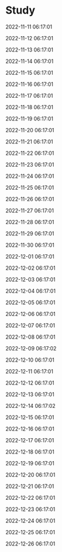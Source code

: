 # Study


2022-11-11 06:17:01

2022-11-12 06:17:01

2022-11-13 06:17:01

2022-11-14 06:17:01

2022-11-15 06:17:01

2022-11-16 06:17:01

2022-11-17 06:17:01

2022-11-18 06:17:01

2022-11-19 06:17:01

2022-11-20 06:17:01

2022-11-21 06:17:01

2022-11-22 06:17:01

2022-11-23 06:17:01

2022-11-24 06:17:01

2022-11-25 06:17:01

2022-11-26 06:17:01

2022-11-27 06:17:01

2022-11-28 06:17:01

2022-11-29 06:17:01

2022-11-30 06:17:01

2022-12-01 06:17:01

2022-12-02 06:17:01

2022-12-03 06:17:01

2022-12-04 06:17:01

2022-12-05 06:17:01

2022-12-06 06:17:01

2022-12-07 06:17:01

2022-12-08 06:17:01

2022-12-09 06:17:02

2022-12-10 06:17:01

2022-12-11 06:17:01

2022-12-12 06:17:01

2022-12-13 06:17:01

2022-12-14 06:17:02

2022-12-15 06:17:01

2022-12-16 06:17:01

2022-12-17 06:17:01

2022-12-18 06:17:01

2022-12-19 06:17:01

2022-12-20 06:17:01

2022-12-21 06:17:01

2022-12-22 06:17:01

2022-12-23 06:17:01

2022-12-24 06:17:01

2022-12-25 06:17:01

2022-12-26 06:17:01

